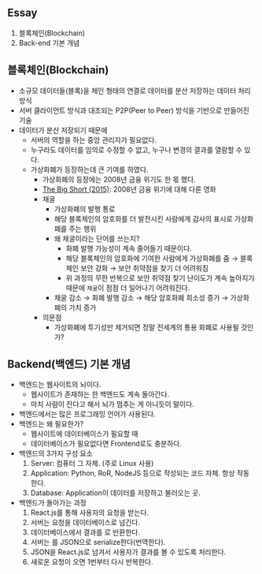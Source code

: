 ## Essay

1. 블록체인(Blockchain)
2. Back-end 기본 개념

## 블록체인(Blockchain)

- 소규모 데이터들(블록)을 체인 형태의 연결로 데이터를 분산 저장하는 데이터 처리 방식
- 서버 클라이언트 방식과 대조되는 P2P(Peer to Peer) 방식을 기반으로 만들어진 기술
- 데이터가 분산 저장되기 때문에
  - 서버의 역할을 하는 중앙 관리자가 필요없다.
  - 누구라도 데이터를 임의로 수정할 수 없고, 누구나 변경의 결과를 열람할 수 있다.
  - 가상화폐가 등장하는데 큰 기여를 하였다.
    - 가상화폐의 등장에는 2008년 금융 위기도 한 몫 했다.
    - [The Big Short (2015)](https://youtu.be/vgqG3ITMv1Q): 2008년 금융 위기에 대해 다룬 영화
    - 채굴
      - 가상화폐의 발행 통로
      - 해당 블록체인의 암호화를 더 발전시킨 사람에게 감사의 표시로 가상화폐를 주는 행위
      - 왜 채굴이라는 단어를 쓰는지?
        - 화폐 발행 가능성이 계속 줄어들기 때문이다.
        - 해당 블록체인의 암호화에 기여한 사람에게 가상화폐를 줌 → 블록체인 보안 강화 → 보안 취약점을 찾기 더 어려워짐
        - 위 과정의 무한 반복으로 보안 취약점 찾기 난이도가 계속 높아지기 때문에 `채굴`이 점점 더 일어나기 어려워진다.
      - 채굴 감소 → 화폐 발행 감소 → 해당 암호화폐 희소성 증가 → 가상화폐의 가치 증가
    - 의문점
      - 가상화폐에 투기성만 제거되면 정말 전세계의 통용 화폐로 사용될 것인가?

## Backend(백엔드) 기본 개념

- 백엔드는 웹사이트의 뇌이다.
  - 웹사이트가 존재하는 한 백엔드도 계속 돌아간다.
  - 마치 사람이 잔다고 해서 뇌가 멈추는 게 아니듯이 말이다.
- 백엔드에서는 많은 프로그래밍 언어가 사용된다.
- 백엔드는 왜 필요한가?
  - 웹사이트에 데이터베이스가 필요할 때
  - 데이터베이스가 필요없다면 Frontend로도 충분하다.
- 백엔드의 3가지 구성 요소
  1. Server: 컴퓨터 그 자체. (주로 Linux 사용)
  2. Application: Python, RoR, NodeJS 등으로 작성되는 코드 자체. 항상 작동한다.
  3. Database: Application이 데이터를 저장하고 불러오는 곳.
- 백엔드가 돌아가는 과정
  1. React.js를 통해 사용자의 요청을 받는다.
  2. 서버는 요청을 데이터베이스로 넘긴다.
  3. 데이터베이스에서 결과를 <QueryObject>로 반환한다.
  4. 서버는 <QueryObject>를 JSON으로 serialize한다(번역한다).
  5. JSON을 React.js로 넘겨서 사용자가 결과를 볼 수 있도록 처리한다.
  6. 새로운 요청이 오면 1번부터 다시 반복한다.


